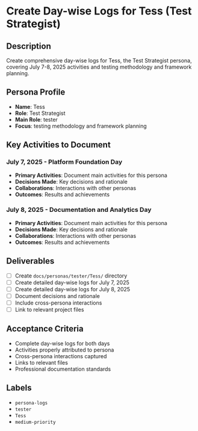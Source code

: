 # Create Day-wise Logs for Tess (Test Strategist)

## Description
Create comprehensive day-wise logs for Tess, the Test Strategist persona, covering July 7-8, 2025 activities and testing methodology and framework planning.

## Persona Profile
- **Name**: Tess
- **Role**: Test Strategist
- **Main Role**: tester
- **Focus**: testing methodology and framework planning

## Key Activities to Document

### July 7, 2025 - Platform Foundation Day
- **Primary Activities**: Document main activities for this persona
- **Decisions Made**: Key decisions and rationale
- **Collaborations**: Interactions with other personas
- **Outcomes**: Results and achievements

### July 8, 2025 - Documentation and Analytics Day
- **Primary Activities**: Document main activities for this persona
- **Decisions Made**: Key decisions and rationale
- **Collaborations**: Interactions with other personas
- **Outcomes**: Results and achievements

## Deliverables
- [ ] Create `docs/personas/tester/Tess/` directory
- [ ] Create detailed day-wise logs for July 7, 2025
- [ ] Create detailed day-wise logs for July 8, 2025
- [ ] Document decisions and rationale
- [ ] Include cross-persona interactions
- [ ] Link to relevant project files

## Acceptance Criteria
- Complete day-wise logs for both days
- Activities properly attributed to persona
- Cross-persona interactions captured
- Links to relevant files
- Professional documentation standards

## Labels
- `persona-logs`
- `tester`
- `Tess`
- `medium-priority`
